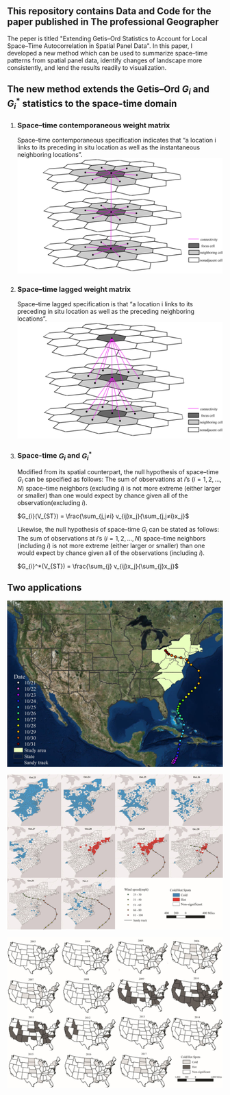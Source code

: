 ## This repository contains Data and Code for the paper published in The professional Geographer 
The peper is titled "Extending Getis–Ord Statistics to Account for Local
Space–Time Autocorrelation in Spatial Panel Data". In this paper, I developed a new method which can be used to summarize space–time patterns from spatial panel data, identify changes of landscape more consistently, and lend the results readily to visualization.

## The new method extends the Getis–Ord $G_{i}$ and $G_{i}^{*}$ statistics to the space-time domain
1. ### Space–time contemporaneous weight matrix
   
   Space–time contemporaneous specification indicates that “a location i links to its preceding in situ location as well as the instantaneous neighboring locations”.
![Alt text](<Figures/contemporaneous space_time_revised2.jpg>)



2. ### Space–time lagged weight matrix 
    
    Space–time lagged specification is that “a location i links to its preceding in situ location as well as the preceding neighboring locations”.
    ![Alt text](<Figures/lagged space_time_resvised2.jpg>)

3. ### Space-time $G_{i}$ and $G_{i}^{*}$
    
    Modified from its spatial counterpart, the null hypothesis of space–time $G_{i}$ can be specified as follows: The sum of observations at $i$’s ($i=1, 2, …,N$) space–time neighbors (excluding $i$) is not more extreme (either larger or smaller) than one would expect by chance given all of the observation(excluding $i$).

    $G_{i}(V_{ST}) = \frac{\sum_{j,j≠i} v_{ij}x_j}{\sum_{j,j≠i}x_j}$

    
    Likewise, the null hypothesis of space–time $G_{i}$ can be stated as follows: The sum of observations at $i$’s ($i=1, 2, …,N$) space–time neighbors (including $i$) is not more extreme (either larger or smaller) than one would expect by chance given all of the observations (including $i$).

    $G_{i}^*(V_{ST}) = \frac{\sum_{j} v_{ij}x_j}{\sum_{j}x_j}$

## Two applications
![Alt text](<Figures/study area and hurricane sandy.jpg>)

![Alt text](Figures/SandyST.JPG)

![Alt text](Figures/EmploymentST.JPG)


